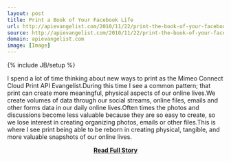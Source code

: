 ```yaml
---
layout: post
title: Print a Book of Your Facebook Life
url: http://apievangelist.com/2010/11/22/print-the-book-of-your-facebook-life/
source: http://apievangelist.com/2010/11/22/print-the-book-of-your-facebook-life/
domain: apievangelist.com
image: [Image]
---
```

{% include JB/setup %}<p>I spend a lot of time thinking about new ways to print as the Mimeo Connect Cloud Print API Evangelist.During this time I see a common pattern; that print can create more meaningful, physical aspects of our online lives.We create volumes of data through our social streams, online files, emails and other forms data in our daily online lives.Often times the photos and discussions become less valuable because they are so easy to create, so we lose interest in creating organizing photos, emails or other files.This is where I see print being able to be reborn in creating physical, tangible, and more valuable snapshots of our online lives.</p>
<center><p><a href="http://apievangelist.com/2010/11/22/print-the-book-of-your-facebook-life/" style='padding:25px; font-sze:18px; font-weight: bold;'>Read Full Story</a></p></center>
